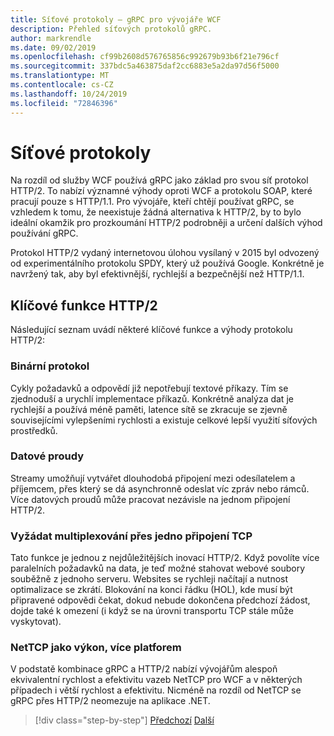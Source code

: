 ```yaml
---
title: Síťové protokoly – gRPC pro vývojáře WCF
description: Přehled síťových protokolů gRPC.
author: markrendle
ms.date: 09/02/2019
ms.openlocfilehash: cf99b2608d576765856c992679b93b6f21e796cf
ms.sourcegitcommit: 337bdc5a463875daf2cc6883e5a2da97d56f5000
ms.translationtype: MT
ms.contentlocale: cs-CZ
ms.lasthandoff: 10/24/2019
ms.locfileid: "72846396"
---
```

# <a name="network-protocols"></a>Síťové protokoly

Na rozdíl od služby WCF používá gRPC jako základ pro svou síť protokol HTTP/2. To nabízí významné výhody oproti WCF a protokolu SOAP, které pracují pouze s HTTP/1.1. Pro vývojáře, kteří chtějí používat gRPC, se vzhledem k tomu, že neexistuje žádná alternativa k HTTP/2, by to bylo ideální okamžik pro prozkoumání HTTP/2 podrobněji a určení dalších výhod používání gRPC.

Protokol HTTP/2 vydaný internetovou úlohou vysílaný v 2015 byl odvozený od experimentálního protokolu SPDY, který už používá Google. Konkrétně je navržený tak, aby byl efektivnější, rychlejší a bezpečnější než HTTP/1.1.

## <a name="key-features-of-http2"></a>Klíčové funkce HTTP/2

Následující seznam uvádí některé klíčové funkce a výhody protokolu HTTP/2:

### <a name="binary-protocol"></a>Binární protokol

Cykly požadavků a odpovědí již nepotřebují textové příkazy. Tím se zjednoduší a urychlí implementace příkazů. Konkrétně analýza dat je rychlejší a používá méně paměti, latence sítě se zkracuje se zjevně souvisejícími vylepšeními rychlosti a existuje celkové lepší využití síťových prostředků.

### <a name="streams"></a>Datové proudy

Streamy umožňují vytvářet dlouhodobá připojení mezi odesílatelem a příjemcem, přes který se dá asynchronně odeslat víc zpráv nebo rámců. Více datových proudů může pracovat nezávisle na jednom připojení HTTP/2.

### <a name="request-multiplexing-over-a-single-tcp-connection"></a>Vyžádat multiplexování přes jedno připojení TCP

Tato funkce je jednou z nejdůležitějších inovací HTTP/2. Když povolíte více paralelních požadavků na data, je teď možné stahovat webové soubory souběžně z jednoho serveru. Websites se rychleji načítají a nutnost optimalizace se zkrátí. Blokování na konci řádku (HOL), kde musí být připravené odpovědi čekat, dokud nebude dokončena předchozí žádost, dojde také k omezení (i když se na úrovni transportu TCP stále může vyskytovat).

### <a name="nettcp-like-performance-cross-platform"></a>NetTCP jako výkon, více platforem

V podstatě kombinace gRPC a HTTP/2 nabízí vývojářům alespoň ekvivalentní rychlost a efektivitu vazeb NetTCP pro WCF a v některých případech i větší rychlost a efektivitu. Nicméně na rozdíl od NetTCP se gRPC přes HTTP/2 neomezuje na aplikace .NET.

>[!div class="step-by-step"]
>[Předchozí](interface-definition-language.md)
>[Další](why-grpc.md)

